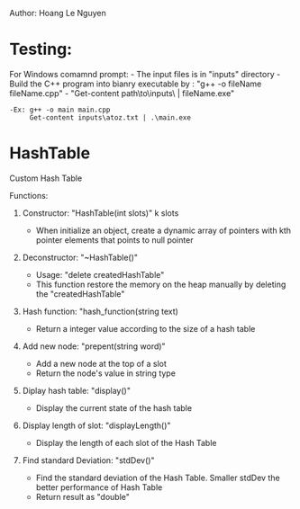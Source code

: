 Author: Hoang Le Nguyen

# Testing:

For Windows comamnd prompt: - The input files is in "inputs" directory - Build the C++ program into bianry executable by : "g++ -o fileName fileName.cpp" - "Get-content path\to\inputs\ | fileName.exe"

    -Ex: g++ -o main main.cpp
         Get-content inputs\atoz.txt | .\main.exe

# HashTable

Custom Hash Table

Functions:

1. Constructor: "HashTable(int slots)" k slots

   - When initialize an object, create a dynamic array of pointers with kth pointer elements that points to null pointer

2. Deconstructor: "~HashTable()"
   - Usage: "delete createdHashTable"
   - This function restore the memory on the heap manually by deleting the "createdHashTable"
3. Hash function: "hash_function(string text)

   - Return a integer value according to the size of a hash table

4. Add new node: "prepent(string word)"

   - Add a new node at the top of a slot
   - Return the node's value in string type

5. Diplay hash table: "display()"

   - Display the current state of the hash table

6. Display length of slot: "displayLength()"

   - Display the length of each slot of the Hash Table

7. Find standard Deviation: "stdDev()"
   - Find the standard deviation of the Hash Table. Smaller stdDev the better performance of Hash Table
   - Return result as "double"
